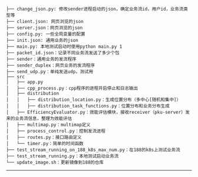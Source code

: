 ```
├── change_json.py: 修改sender进程启动的json，确定业务流id，用户id，业务流类型等
├── client.json: 网页浏览的json
├── server.json：网页浏览的json
├── config.py: 一些全局变量的配置
├── init.json: 通用业务的json
├── main.py: 本地测试启动时使用python main.py 1
├── packet_id.json：记录不同业务流发送了多少个包
├── sender：通用业务的发流程序
├── sender_duplex：网页业务的发流程序
├── send_udp.py：单纯发送udp，测试用
├── src
│   ├── app.py
│   ├── cpp_process.py：cpp程序的进程开启停止和日志输出
│   ├── distribution
│   │   ├── distribution_location.py：生成位置分布（多中心[随机和集中]）
│   │   ├── distribution_task_functions.py：位置分布和业务分布生成
│   ├── EfficiencyEvaluator.py：效能评估模块，接收receiver（pku-server）发来的业务流信息，整理为效能评估
│   ├── multimap.py：multimap定义
│   ├── process_control.py：控制发流进程
│   ├── routes.py：接口路由定义
│   └── timer.py：简单的时间函数
├── test_stream_running_on_188_k8s_max_num.py：在188的k8s上测试业务流
├── test_stream_running.py：本地测试启动业务流
└── update_image.sh：更新镜像到188的仓库
```
----
<!-- - process control
  - load stream时，添加时间点
  - start时，等待时间点，期间time_points都是最小堆 -->



<!-- todo:
- mqtt消息连接测试：修改保持时间，或者减少重连时间
- 丢包率，修改receiver

注意：视频流或音频流，业务id设置成23023


以下忽略 -->
<!-- 1. 接口1,3,4在routes.py中
1. 接口2在query.py中
2. 接口5在app.py中

东北系统发来的请求用curl工具代替测试，
东北系统发来的mqtt请求用mosquitto_pub工具代替测试， -->

<!-- 业务流启动测试 


2、接口定义：
生成用户分布接口
东北调北大，HTTP Post
url: http://ip:port/terminal/generate
request body:
{
  "config": [
    {
      "totalNums": 300, //总用户数
      ### 此处有修改
      "terminalType":"1",//终端类型
      "locationType": "1", //"1"静止，"2"运动
      "modelType": "1", //分布模型类型，确定性或区域随机或其他
      "model": "1", //指定具体的分布模型，如果是确定性分布，指定是使领馆还是省会城市还是其他，如果是随机分布，指定是中心分布还是其他
      "longitude": 123.32, //选择随机分布时，分布中心的经度
      "latitude": 43.34, //选择随机分布时，分布中心的维度
      "range": 200 //选择随机分布时，分布范围的半径，单位km
    },
    {
      "totalNums": 300, //总用户数
      ### 此处有修改
      "terminalType":"1",//终端类型
      "locationType": "1", //"1"静止，"2"运动
      "modelType": "1", //分布模型类型，确定性或区域随机或其他
      "model": "1", //指定具体的分布模型，如果是确定性分布，指定是使领馆还是省会城市还是其他，如果是随机分布，指定是中心分布还是其他
      "longitude": 123.32, //选择随机分布时，分布中心的经度
      "latitude": 43.34, //选择随机分布时，分布中心的维度
      "range": 200 //选择随机分布时，分布范围的半径，单位km
    }
  ]
}

response body:
{
  terminals: [
    {
      // 06-06修改：需要返回用户ID
      "terminalId": 1,
      "terminalName": "终端_1", //终端名称
      "terminalType", "1", //终端类型
      "locationType": "1", //"1"静止，"2"运动
      "longitude": 123.32, //如果是静止终端，终端的经度
      "latitude": "43.34, //如果是静止终端，终端的维度
      "positions": [ //如果是运动的终端，终端在每一时刻的位置
        {
          "timestamp": 957110400000,
          "longitude": 123.23,
          "latitude": 43.34
        },
        {
          "timestamp": 957110410000,
          "longitude": 123.23,
          "latitude": 43.34
        },
        {
          "timestamp": 957110420000,
          "longitude": 123.23,
          "latitude": 43.34
        },
        {
          "timestamp": 957110430000,
          "longitude": 123.23,
          "latitude": 43.34
        }
      ]
    },
    {
      // 06-06修改：需要返回用户ID
      "terminalId": 2,
      "terminalName": "终端_1", //终端名称
      "terminalType", "1", //终端类型
      "locationType": "1", //"1"静止，"2"运动
      "longitude": 123.32, //如果是静止终端，终端的经度
      "latitude": "43.34, //如果是静止终端，终端的维度
      "positions": [ //如果是运动的终端，终端在每一时刻的位置
        {
          "timestamp": 957110400000,
          "longitude": 123.23,
          "latitude": 43.34
        },
        {
          "timestamp": 957110410000,
          "longitude": 123.23,
          "latitude": 43.34
        },
        {
          "timestamp": 957110420000,
          "longitude": 123.23,
          "latitude": 43.34
        },
        {
          "timestamp": 957110430000,
          "longitude": 123.23,
          "latitude": 43.34
        }
      ]
    }
  ]
}

回复：修改部分在request body中，每次调用接口生成一个区域的某种用户终端的分布【对于随机分布是如此】。

import time
print(round((time.time() * 1000)))

1686194336080


curl -X POST -H "Content-Type: application/json" -d '{ "param": [ { "paramType": "baseTime", "paramName": "realTime", "paramValue": "1686194336080" }, { "paramType": "baseTime", "paramName": "simulationTime", "paramValue": "0" } ] }' http://127.0.0.1:5001/param/config

curl -X POST -H "Content-Type: application/json" -d '{ "param": [{ "insId": 1, "startTime": 2000, "endTime": 10000, "source": 153, "destination": 283, "bizType": "1" }, { "insId": 2, "startTime": 4000, "endTime": 6000, "source": 154, "destination": 284, "bizType": "1" } ] }' http://127.0.0.1:5001/simulation/loadStream


{ "param": [{ "insId": 1, "startTime": 2000, "endTime": 10000, "source": 153, "destination": 283, "bizType": "1" }, { "insId": 2, "startTime": 4000, "endTime": 6000, "source": 154, "destination": 284, "bizType": "1" } ] }

{
 "param": [{
   "insId": 1,
   "startTime": 2000,
   "endTime": 10000,
   "source": 153,
   "destination": 283,
   "bizType": "1"
  },
  {
   "insId": 2,
   "startTime": 4000,
   "endTime": 6000,
   "source": 154,
   "destination": 284,
   "bizType": "1"
  }
 ]
} -->
